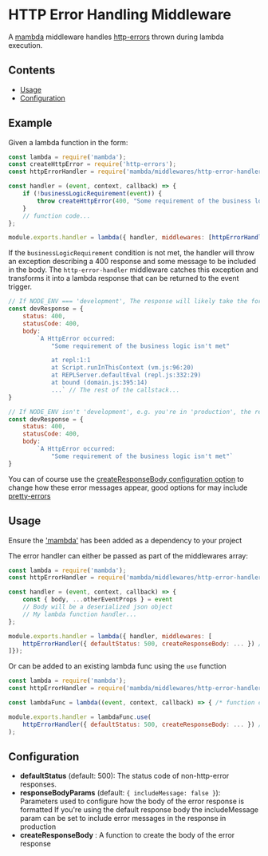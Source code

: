 # HTTP Error Handling Middleware

A [mambda](https://github.com/ChocPanda/mambda) middleware handles [http-errors](https://github.com/jshttp/http-errors) thrown during lambda execution.

## Contents

<!-- toc -->

- [Usage](#usage)
- [Configuration](#configuration)

<!-- tocstop -->

## Example

Given a lambda function in the form:

```javascript
const lambda = require('mambda');
const createHttpError = require('http-errors');
const httpErrorHandler = require('mambda/middlewares/http-error-handler');

const handler = (event, context, callback) => {
	if (!businessLogicRequirement(event)) {
		throw createHttpError(400, "Some requirement of the business logic isn't met")
	}
	// function code...
};

module.exports.handler = lambda({ handler, middlewares: [httpErrorHandler()] });
```

If the `businessLogicRequirement` condition is not met, the handler will throw an exception describing a 400 response and some message to be included in the body.
The `http-error-handler` middleware catches this exception and transforms it into a lambda response that can be returned to the event trigger.

```javascript
// If NODE_ENV === 'development', The response will likely take the form
const devResponse = {
	status: 400,
	statusCode: 400,
	body:
		`A HttpError occurred:
			"Some requirement of the business logic isn't met"

			at repl:1:1
			at Script.runInThisContext (vm.js:96:20)
			at REPLServer.defaultEval (repl.js:332:29)
			at bound (domain.js:395:14)
			...` // The rest of the callstack...
}

// If NODE_ENV isn't 'development', e.g. you're in 'production', the response will likely take the form:
const devResponse = {
	status: 400,
	statusCode: 400,
	body:
		`A HttpError occurred:
			"Some requirement of the business logic isn't met"`
}
```

You can of course use the [createResponseBody configuration option](#configuration) to change how these error messages appear, good options for may include [pretty-errors](https://github.com/AriaMinaei/pretty-error)

## Usage

Ensure the ['mambda'](../../../README.md#Usage) has been added as a dependency to your project

The error handler can either be passed as part of the middlewares array:

```javascript
const lambda = require('mambda');
const httpErrorHandler = require('mambda/middlewares/http-error-handler');

const handler = (event, context, callback) => {
	const { body, ...otherEventProps } = event
	// Body will be a deserialized json object
	// My lambda function handler...
};

module.exports.handler = lambda({ handler, middlewares: [
	httpErrorHandler({ defaultStatus: 500, createResponseBody: ... }) // These are default values for the config and therefore unnecessary
]});

```
Or can be added to an existing lambda func using the `use` function

```javascript
const lambda = require('mambda');
const httpErrorHandler = require('mambda/middlewares/http-error-handler');

const lambdaFunc = lambda((event, context, callback) => { /* function code... */ })

module.exports.handler = lambdaFunc.use(
	httpErrorHandler({ defaultStatus: 500, createResponseBody: ... }) // These are default values for the config and therefore unnecessary
);

```

## Configuration

- **defaultStatus** (default: 500): The status code of non-http-error responses.
- **responseBodyParams** (default: `{ includeMessage: false }`):
  Parameters used to configure how the body of the error response is formatted
  If you're using the default response body the includeMessage param can be set to include error messages in the response in production
- **createResponseBody** : A function to create the body of the error response
